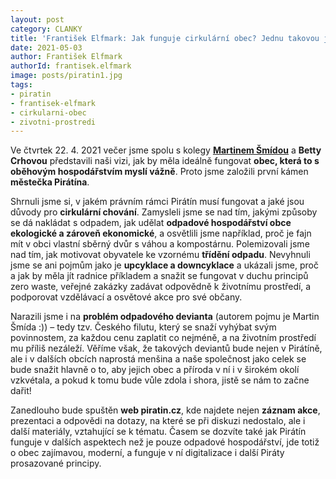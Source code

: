 ```yaml
---
layout: post
category: CLANKY
title: 'František Elfmark: Jak funguje cirkulární obec? Jednu takovou jsme virtuálně založili, jmenuje se Pirátín a odpad v ní je surovinou!'
date: 2021-05-03
author: František Elfmark
authorId: frantisek.elfmark
image: posts/piratin1.jpg
tags: 
- piratin
- frantisek-elfmark
- cirkularni-obec
- zivotni-prostredi
---
```


Ve čtvrtek 22. 4. 2021 večer jsme spolu s kolegy **[Martinem Šmídou](https://olomoucky.pirati.cz/lide/martin-smida/)** a **Betty Crhovou** představili naši vizi, jak by měla ideálně fungovat **obec, která to s oběhovým hospodářstvím myslí vážně**. Proto jsme založili první kámen **městečka Pirátína**.

Shrnuli jsme si, v jakém právním rámci Pirátín musí fungovat a jaké jsou důvody pro **cirkulární chování**. Zamysleli jsme se nad tím, jakými způsoby se dá nakládat s odpadem, jak udělat **odpadové hospodářství obce ekologické a zároveň ekonomické**, a osvětlili jsme například, proč je fajn mít v obci vlastní sběrný dvůr s váhou a kompostárnu. Polemizovali jsme nad tím, jak motivovat obyvatele ke vzornému **třídění odpadu**. Nevyhnuli jsme se ani pojmům jako je **upcyklace a downcyklace** a ukázali jsme, proč a jak by měla jít radnice příkladem a snažit se fungovat v duchu principů zero waste, veřejné zakázky zadávat odpovědně k životnímu prostředí, a podporovat vzdělávací a osvětové akce pro své občany. 

Narazili jsme i na **problém odpadového devianta** (autorem pojmu je Martin Šmída :)) – tedy tzv. Českého filutu, který se snaží vyhýbat svým povinnostem, za každou cenu zaplatit co nejméně, a na životním prostředí mu příliš nezáleží. Věříme však, že takových deviantů bude nejen v Pirátíně, ale i v dalších obcích naprostá menšina a naše společnost jako celek se bude snažit hlavně o to, aby jejich obec a příroda v ní i v širokém okolí vzkvétala, a pokud k tomu bude vůle zdola i shora, jistě se nám to začne dařit!

Zanedlouho bude spuštěn **web piratin.cz**, kde najdete nejen **záznam akce**, prezentaci a odpovědi na dotazy, na které se při diskuzi nedostalo, ale i další materiály, vztahující se k tématu. Časem se dozvíte také jak Pirátín funguje v dalších aspektech než je pouze odpadové hospodářství, jde totiž o obec zajímavou, moderní, a funguje v ní digitalizace i další Piráty prosazované principy. 
